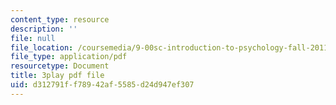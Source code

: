 ```yaml
---
content_type: resource
description: ''
file: null
file_location: /coursemedia/9-00sc-introduction-to-psychology-fall-2011/d312791ff78942af5585d24d947ef307_2fbrl6WoIyo.pdf
file_type: application/pdf
resourcetype: Document
title: 3play pdf file
uid: d312791f-f789-42af-5585-d24d947ef307
---
```

